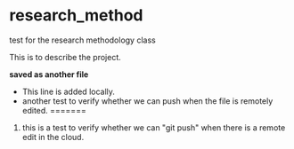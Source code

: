 # research_method
test for the research methodology class

This is to describe the project.

**saved as another file**

- This line is added locally.
- another test to verify whether we can push when the file is remotely edited.
=======
1. this is a test to verify whether we can "git push" when there is a remote edit in the cloud.
